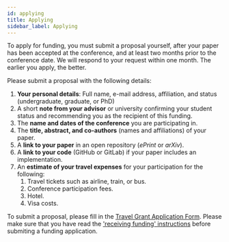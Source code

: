 ```yaml
---
id: applying
title: Applying
sidebar_label: Applying
---
```


To apply for funding, you must submit a proposal yourself, after your paper has been accepted at the conference, and at least two months prior to the conference date. We will respond to your request within one month. The earlier you apply, the better.

Please submit a proposal with the following details:

1. **Your personal details**: Full name, e-mail address, affiliation, and status (undergraduate, graduate, or PhD)
1. A short **note from your advisor** or university confirming your student status and recommending you as the recipient of this funding.
1. The **name and dates of the conference** you are participating in.
1. The **title, abstract, and co-authors** (names and affiliations) of your paper.
1. A **link to your paper** in an open repository (*ePrint* or *arXiv*).
1. A **link to your code** (GitHub or GitLab) if your paper includes an implementation.
1. An **estimate of your travel expenses** for your participation for the following:
    1. Travel tickets such as airline, train, or bus.
    1. Conference participation fees.
    1. Hotel.
    1. Visa costs.

To submit a proposal, please fill in the [Travel Grant Application Form](https://forms.gle/7vK1SQadnUzugK25A). Please make sure that you have read the ['receiving funding' instructions](/receiving) before submiting a funding application.
